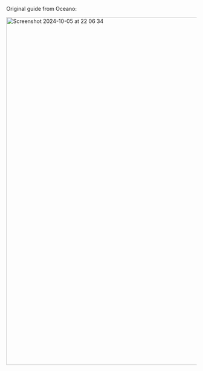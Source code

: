 Original guide from Oceano: <a href="https://www.youtube.com/watch?v=rFYYifVj5gs&ab_channel=Oceano"></a>



<img width="921" alt="Screenshot 2024-10-05 at 22 06 34" src="https://github.com/user-attachments/assets/d6e3968e-92dc-4e34-971c-3fec0c9c9936">
